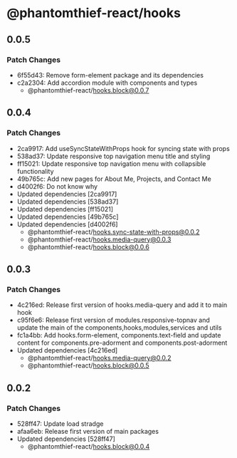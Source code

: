 # @phantomthief-react/hooks

## 0.0.5

### Patch Changes

- 6f55d43: Remove form-element package and its dependencies
- c2a2304: Add accordion module with components and types
  - @phantomthief-react/hooks.block@0.0.7

## 0.0.4

### Patch Changes

- 2ca9917: Add useSyncStateWithProps hook for syncing state with props
- 538ad37: Update responsive top navigation menu title and styling
- ff15021: Update responsive top navigation menu with collapsible functionality
- 49b765c: Add new pages for About Me, Projects, and Contact Me
- d4002f6: Do not know why
- Updated dependencies [2ca9917]
- Updated dependencies [538ad37]
- Updated dependencies [ff15021]
- Updated dependencies [49b765c]
- Updated dependencies [d4002f6]
  - @phantomthief-react/hooks.sync-state-with-props@0.0.2
  - @phantomthief-react/hooks.media-query@0.0.3
  - @phantomthief-react/hooks.block@0.0.6

## 0.0.3

### Patch Changes

- 4c216ed: Release first version of hooks.media-query and add it to main hook
- c95f6e6: Release first version of modules.responsive-topnav and update the main of the components,hooks,modules,services and utils
- fc1a4bb: Add hooks.form-element, components.text-field and update content for components.pre-adorment and components.post-adorment
- Updated dependencies [4c216ed]
  - @phantomthief-react/hooks.media-query@0.0.2
  - @phantomthief-react/hooks.block@0.0.5

## 0.0.2

### Patch Changes

- 528ff47: Update load stradge
- afaa6eb: Release first version of main packages
- Updated dependencies [528ff47]
  - @phantomthief-react/hooks.block@0.0.4
